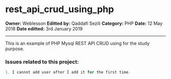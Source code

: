 # rest_api_crud_using_php
**Owner:** Weblesson
**Editted by:** Qaddafi Sezili
**Category:** PHP
**Date:** 12 May 2018
**Date editted:** 3rd January 2019

------------------------------------------------------------------------------------------------------------------------------------------

This is an example of PHP Mysql REST API CRUD using for the study purpose.

### Issues related to this project:
```js
1. I cannot add user after I add it for the first time.
```
